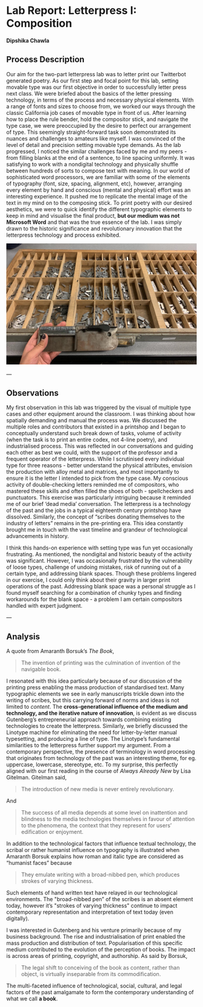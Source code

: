 # Lab Report: Letterpress I: Composition

#### Dipshika Chawla

## Process Description

Our aim for the two-part letterpress lab was to letter print our Twitterbot generated poetry. As our first step and focal point for this lab, setting movable type was our first objective in order to successfully letter press next class. We were briefed about the basics of the letter pressing technology, in terms of the process and necessary physical elements. With a range of fonts and sizes to choose from, we worked our ways through the classic California job cases of movable type in front of us. After learning how to place the rule bender, hold the compositor stick, and navigate the type case, we were preoccupied by the desire to perfect our arrangement of type. This seemingly straight-forward task soon demonstrated its nuances and challenges to amateurs like myself. I was convinced of the level of detail and precision setting movable type demands. As the lab progressed, I noticed the similar challenges faced by me and my peers - from filling blanks at the end of a sentence, to line spacing uniformly. It was satisfying to work with a nondigital technology and physically shuffle between hundreds of sorts to compose text with meaning. In our world of sophisticated word processors, we are familiar with some of the elements of typography (font, size, spacing, alignment, etc), however, arranging every element by hand and conscious (mental and physical) effort was an interesting experience. It pushed me to replicate the mental image of the text in my mind on to the composing stick. To print poetry with our desired aesthetics, we were to quick identify the different typographic elements to keep in mind and visualise the final product, **but our medium was not Microsoft Word** and that was the true essence of the lab. I was simply drawn to the historic significance and revolutionary innovation that the letterpress technology and process exhibited.

![An image of setting type, in progress, and a California job case on the table](/images/SettingType.jpeg)

—
## Observations

My first observation in this lab was triggered by the visual of multiple type cases and other equipment around the classroom. I was thinking about how spatially demanding and manual the process was. We discussed the multiple roles and contributors that existed in a printshop and I began to conceptually understand such break down of tasks, volume of activity (when the task is to print an entire codex, not 4-line poetry), and industrialised process. This was reflected in our conversations and guiding each other as best we could, with the support of the professor and a frequent operator of the letterpress. While I scrutinised every individual type for three reasons - better understand the physical attributes, envision the production with alloy metal and matrices, and most importantly to ensure it is the letter I intended to pick from the type case. My conscious activity of double-checking letters reminded me of compositors, who mastered these skills and often filled the shoes of both - spellcheckers and punctuators. This exercise was particularly intriguing because it reminded me of our brief ‘dead media’ conversation. The letterpress is a technology of the past and the jobs in a typical eighteenth century printshop have dissolved. Similarly, the concept of “scribes donating themselves to the industry of letters” remains in the pre-printing era. This idea constantly brought me in touch with the vast timeline and grandeur of technological advancements in history.

I think this hands-on experience with setting type was fun yet occasionally frustrating. As mentioned, the nondigital and historic beauty of the activity was significant. However, I was occasionally frustrated by the vulnerability of loose types, challenge of undoing mistakes, risk of running out of a certain type, and addressing blank spaces. Though these problems lingered in our exercise, I could only think about their gravity in larger print operations of the past. Addressing blank space was a personal struggle as I found myself searching for a combination of chunky types and finding workarounds for the blank space - a problem I am certain compositors handled with expert judgment. 

—
## Analysis
A quote from Amaranth Borsuk’s _The Book_,

> The invention of printing was the culmination of invention of the navigable book.

I resonated with this idea particularly because of our discussion of the printing press enabling the mass production of standardised text. Many typographic elements we see in early manuscripts trickle down into the writing of scribes, but this carrying forward of norms and ideas is not limited to _content_. The **cross-generational influence of the medium and technology, and the iterative nature of innovation**, is evident as we discuss Gutenberg’s entrepreneurial approach towards combining existing technologies to create the letterpress. Similarly, we briefly discussed the Linotype machine for eliminating the need for letter-by-letter manual typesetting, and producing a line of type. The Linotype’s fundamental similarities to the letterpress further support my argument. From a contemporary perspective, the presence of terminology in word processing that originates from technology of the past was an interesting theme, for eg. uppercase, lowercase, stereotype, etc. To my surprise, this perfectly aligned with our first reading in the course of _Always Already New_ by Lisa Gitelman. Gitelman said,

> The introduction of new media is never entirely revolutionary.

And

> The success of all media depends at some level on inattention and blindness to the media technologies themselves in favour of attention to the phenomena, the context that they represent for users’ edification or enjoyment.  


In addition to the technological factors that influence textual technology, the scribal or rather humanist influence on typography is illustrated when Amaranth Borsuk explains how roman and italic type are considered as “humanist faces” because

> They emulate writing with a broad-nibbed pen, which produces strokes of varying thickness.

Such elements of hand written text have relayed in our technological environments. The "broad-nibbed pen” of the scribes is an absent element today, however it’s "strokes of varying thickness" continue to impact contemporary representation and interpretation of text today (even digitally).

I was interested in Gutenberg and his venture primarily because of my business background. The rise and industrialisation of print enabled the mass production and distribution of text. Popularisation of this specific medium contributed to the evolution of the perception of books. The impact is across areas of printing, copyright, and authorship. As said by Borsuk,

> The legal shift to conceiving of the book as content, rather than object, is virtually inseparable from its commodification.

The multi-faceted influence of technological, social, cultural, and legal factors of the past amalgamate to form the contemporary understanding of what we call **a book**. 



